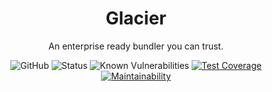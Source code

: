 <h1 align="center">
   <b>
        Glacier
    </b>
</h1>

<p align="center">An enterprise ready bundler you can trust.</p>

<div align="center">


![GitHub](https://img.shields.io/github/license/yhaering/glacier)
![Status](https://img.shields.io/badge/status-alpha-blue)
![Known Vulnerabilities](https://snyk.io/test/github/yhaering/glacier/badge.svg)
[![Test Coverage](https://api.codeclimate.com/v1/badges/bfece8cdd8365a795c1a/test_coverage)](https://codeclimate.com/github/yhaering/glacier/test_coverage)
[![Maintainability](https://api.codeclimate.com/v1/badges/bfece8cdd8365a795c1a/maintainability)](https://codeclimate.com/github/yhaering/glacier/maintainability)
